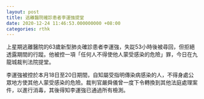 ```yaml
---
layout: post
title: 逃離醫院確診患者李運強提堂
date: 2020-12-24 11:46:53.000000000 +08:00
categories: rthk
---
```


上星期逃離醫院的63歲新型肺炎確診患者李運強，失踨53小時後被尋回，但拒絕透露期間的行蹤。他被控一項「任何人不得使他人蒙受感染的危險」罪，今日在九龍城裁判法院提堂。

李運強被控於本月18日至20日期間，自知屬受指明傳染病感染的人，不得身處公眾地方使其他人蒙受感染的危險。裁判官嚴舜儀曾一度下令轉換到其他法庭處理案件，以進行消毒，其後得知李運強已通過所有檢測。
